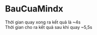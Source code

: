 # BauCuaMindx
Thời gian quay xong ra kết quả là ~4s <br />
Thời gian cho ra kết quả sau khi quay ~5,5s